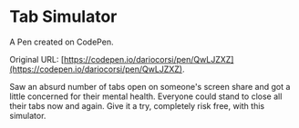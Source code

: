 # Tab Simulator

A Pen created on CodePen.

Original URL: [https://codepen.io/dariocorsi/pen/QwLJZXZ](https://codepen.io/dariocorsi/pen/QwLJZXZ).

Saw an absurd number of tabs open on someone's screen share and got a little concerned for their mental health. Everyone could stand to close all their tabs now and again. Give it a try, completely risk free, with this simulator.